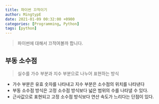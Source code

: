 ```yaml
---
title: 파이썬 끄적이기
author: MingtypE
date: 2021-01-09 00:32:00 +0900
categories: [Programming, Python]
tags: [python]
---
```


> 파이썬에 대해서 끄적여볼까 합니다.

## 부동 소수점

> 실수를 가수 부분과 지수 부분으로 나누어 표현하는 방식

- 가수 부분은 유효 숫자를 나타내고 지수 부분은 소수점의 위치를 나타낸다
- 부동 소수점 방식은 고정 소수점 방식보다 넓은 범위의 수를 나타낼 수 있다.
- 근사값으로 표현되고 고정 소수점 방식보다 연산 속도가 느리다는 단점이 있다.
